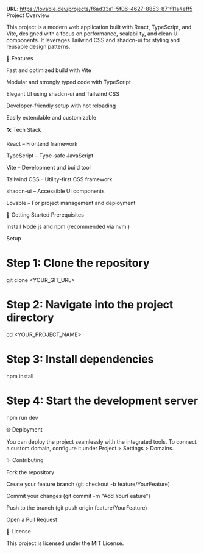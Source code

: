 

**URL**: https://lovable.dev/projects/f6ad33a1-5f06-4627-8853-871f11a4eff5
Project Overview

This project is a modern web application built with React, TypeScript, and Vite, designed with a focus on performance, scalability, and clean UI components. It leverages Tailwind CSS and shadcn-ui for styling and reusable design patterns.

🚀 Features

Fast and optimized build with Vite

Modular and strongly typed code with TypeScript

Elegant UI using shadcn-ui and Tailwind CSS

Developer-friendly setup with hot reloading

Easily extendable and customizable

🛠 Tech Stack

React – Frontend framework

TypeScript – Type-safe JavaScript

Vite – Development and build tool

Tailwind CSS – Utility-first CSS framework

shadcn-ui – Accessible UI components

Lovable – For project management and deployment

📂 Getting Started
Prerequisites

Install Node.js
 and npm (recommended via nvm
)

Setup
# Step 1: Clone the repository
git clone <YOUR_GIT_URL>

# Step 2: Navigate into the project directory
cd <YOUR_PROJECT_NAME>

# Step 3: Install dependencies
npm install

# Step 4: Start the development server
npm run dev

🌐 Deployment

You can deploy the project seamlessly with the integrated tools.
To connect a custom domain, configure it under Project > Settings > Domains.

✨ Contributing

Fork the repository

Create your feature branch (git checkout -b feature/YourFeature)

Commit your changes (git commit -m "Add YourFeature")

Push to the branch (git push origin feature/YourFeature)

Open a Pull Request

📜 License

This project is licensed under the MIT License.
